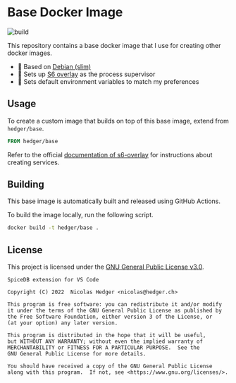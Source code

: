 # Base Docker Image

![build](https://github.com/nhedger/docker/actions/workflows/build.yml/badge.svg?branch=main)

This repository contains a base docker image that I use for creating other
docker images.

- 🧱 Based on [Debian (slim)](https://hub.docker.com/_/debian)
- 👮 Sets up [S6 overlay](https://github.com/just-containers/s6-overlay) as the
  process supervisor
- 🎨 Sets default environment variables to match my preferences

## Usage

To create a custom image that builds on top of this base image, extend from `hedger/base`.

```dockerfile
FROM hedger/base
```

Refer to the official [documentation of s6-overlay](https://github.com/just-containers/s6-overlay#usage) for instructions about creating services.

## Building

This base image is automatically built and released using GitHub Actions.

To build the image locally, run the following script.

```bash
docker build -t hedger/base .
```

## License

This project is licensed under the [GNU General Public License v3.0](./LICENSE).

```
SpiceDB extension for VS Code

Copyright (C) 2022  Nicolas Hedger <nicolas@hedger.ch>

This program is free software: you can redistribute it and/or modify
it under the terms of the GNU General Public License as published by
the Free Software Foundation, either version 3 of the License, or
(at your option) any later version.

This program is distributed in the hope that it will be useful,
but WITHOUT ANY WARRANTY; without even the implied warranty of
MERCHANTABILITY or FITNESS FOR A PARTICULAR PURPOSE.  See the
GNU General Public License for more details.

You should have received a copy of the GNU General Public License
along with this program.  If not, see <https://www.gnu.org/licenses/>.
```
